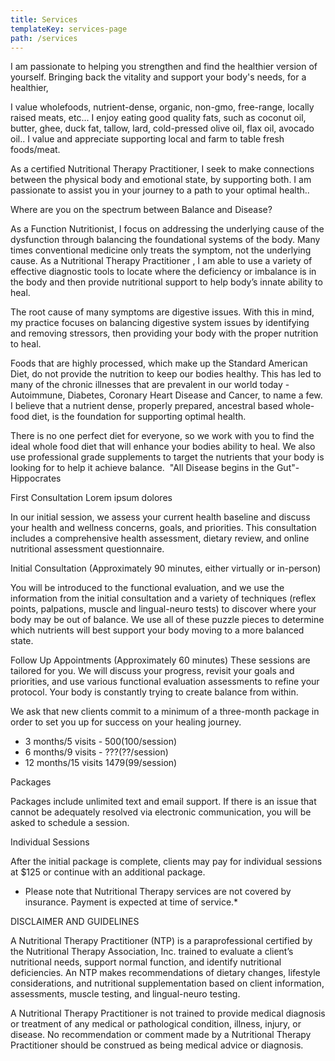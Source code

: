 ```yaml
---
title: Services
templateKey: services-page
path: /services
---
```

I am passionate to helping you strengthen and find the healthier version of yourself.  Bringing back the vitality and support your body's needs, for a healthier, 

I value wholefoods, nutrient-dense, organic, non-gmo, free-range, locally raised meats, etc...    I enjoy eating good quality fats, such as coconut oil, butter, ghee, duck fat, tallow, lard, cold-pressed olive oil, flax oil, avocado oil..  I value and appreciate supporting local and  farm to table fresh foods/meat. 

As a certified Nutritional Therapy Practitioner, I seek to make connections between the physical body and emotional state, by supporting both.  I am passionate to assist you in your journey to a path to your optimal health..

Where are you on the spectrum between Balance and Disease?

As a Function Nutritionist, I focus on addressing the underlying cause of the dysfunction through balancing the foundational systems of the body.  Many times conventional medicine only treats the symptom, not the underlying cause.  As a Nutritional Therapy Practitioner , I am able to use a variety of effective diagnostic tools to locate where the deficiency or imbalance is in the body and then provide nutritional support to help body’s innate ability to heal.  

The root cause of many symptoms are digestive issues.  With this in mind, my practice focuses on balancing digestive system issues by identifying and removing stressors, then providing your body with the proper nutrition to heal.  

Foods that are highly processed, which make up the Standard American Diet, do not provide the nutrition to keep our bodies healthy. This has led to many of the chronic illnesses that are prevalent in our world today - Autoimmune, Diabetes, Coronary Heart Disease and Cancer, to name a few. I believe that a nutrient dense, properly prepared, ancestral based whole-food diet, is the foundation for supporting optimal health.

There is no one perfect diet for everyone, so we work with you to find the ideal whole food diet that will enhance your bodies ability to heal.  We also use professional grade supplements to target the nutrients that your body is looking for to help it achieve balance. ​
​"All Disease begins in the Gut"- Hippocrates

First Consultation
Lorem ipsum dolores

In our initial session, we assess your current health baseline and discuss
your health and wellness concerns, goals, and priorities. This
consultation includes a comprehensive health assessment, dietary review,
and online nutritional assessment questionnaire. 

Initial Consultation (Approximately 90 minutes, either virtually or
in-person) 

You will be introduced to the functional evaluation, and we use the
information from the initial consultation and a variety of techniques
(reflex points, palpations, muscle and lingual-neuro tests) to discover
where your body may be out of balance. We use all of these puzzle pieces
to determine which nutrients will best support your body moving to a more
balanced state.

Follow Up Appointments (Approximately 60 minutes)
These sessions are tailored for you. We will discuss your progress,
revisit your goals and priorities, and use various functional evaluation
assessments to refine your protocol. Your body is constantly trying to
create balance from within. 

We ask that new clients commit to a minimum of a three-month package in
order to set you up for success on your healing journey.

- 3 months/5 visits - $500 ($100/session)
- 6 months/9 visits - $??? ($??/session)
- 12 months/15 visits $1479 ($99/session)

Packages

Packages include unlimited text and email support. If there is an issue
that cannot be adequately resolved via electronic communication, you will
be asked to schedule a session.

Individual Sessions

After the initial package is complete, clients may pay for individual
sessions at $125 or continue with an additional package.

* Please note that Nutritional Therapy services are not covered by
insurance. Payment is expected at time of service.*

DISCLAIMER AND GUIDELINES

A Nutritional Therapy Practitioner (NTP) is a paraprofessional certified
by the Nutritional Therapy Association, Inc. trained to evaluate a
client’s nutritional needs, support normal function, and identify
nutritional deficiencies. An NTP makes recommendations of dietary changes,
lifestyle considerations, and nutritional supplementation based on client
information, assessments, muscle testing, and lingual-neuro testing.

A Nutritional Therapy Practitioner is not trained to provide medical
diagnosis or treatment of any medical or pathological condition, illness,
injury, or disease. No recommendation or comment made by a Nutritional
Therapy Practitioner should be construed as being medical advice or
diagnosis.

